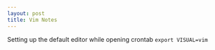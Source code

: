 ```yaml
---
layout: post
title: Vim Notes
---
```


Setting up the default editor while opening crontab
`export VISUAL=vim`